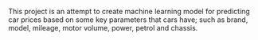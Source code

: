This project is an attempt to create machine learning model for predicting car prices based on some key parameters that cars have;
such as brand, model, mileage, motor volume, power, petrol and chassis.

